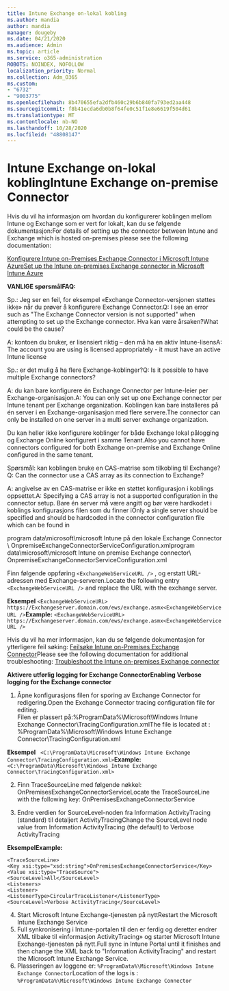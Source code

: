 ```yaml
---
title: Intune Exchange on-lokal kobling
ms.author: mandia
author: mandia
manager: dougeby
ms.date: 04/21/2020
ms.audience: Admin
ms.topic: article
ms.service: o365-administration
ROBOTS: NOINDEX, NOFOLLOW
localization_priority: Normal
ms.collection: Adm_O365
ms.custom:
- "6732"
- "9003775"
ms.openlocfilehash: 8b470655efa2dfb460c29b6b840fa793ed2aa448
ms.sourcegitcommit: f8b41ecda6db0b8f64fe0c51f1e8e6619f504d61
ms.translationtype: MT
ms.contentlocale: nb-NO
ms.lasthandoff: 10/28/2020
ms.locfileid: "48808147"
---
```

# <a name="intune-exchange-on-premise-connector"></a><span data-ttu-id="94086-102">Intune Exchange on-lokal kobling</span><span class="sxs-lookup"><span data-stu-id="94086-102">Intune Exchange on-premise Connector</span></span>

<span data-ttu-id="94086-103">Hvis du vil ha informasjon om hvordan du konfigurerer koblingen mellom Intune og Exchange som er vert for lokalt, kan du se følgende dokumentasjon:</span><span class="sxs-lookup"><span data-stu-id="94086-103">For details of setting up the connector between Intune and Exchange which is hosted on-premises please see the following documentation:</span></span>

[<span data-ttu-id="94086-104">Konfigurere Intune on-Premises Exchange Connector i Microsoft Intune Azure</span><span class="sxs-lookup"><span data-stu-id="94086-104">Set up the Intune on-premises Exchange connector in Microsoft Intune Azure</span></span>](https://docs.microsoft.com/intune/exchange-connector-install)

<span data-ttu-id="94086-105">**VANLIGE spørsmål**</span><span class="sxs-lookup"><span data-stu-id="94086-105">**FAQ:**</span></span>

<span data-ttu-id="94086-106">Sp.: Jeg ser en feil, for eksempel «Exchange Connector-versjonen støttes ikke» når du prøver å konfigurere Exchange Connector.</span><span class="sxs-lookup"><span data-stu-id="94086-106">Q: I see an error such as "The Exchange Connector version is not supported" when attempting to set up the Exchange connector.</span></span> <span data-ttu-id="94086-107">Hva kan være årsaken?</span><span class="sxs-lookup"><span data-stu-id="94086-107">What could be the cause?</span></span>

<span data-ttu-id="94086-108">A: kontoen du bruker, er lisensiert riktig – den må ha en aktiv Intune-lisens</span><span class="sxs-lookup"><span data-stu-id="94086-108">A: The account you are using is licensed appropriately - it must have an active Intune license</span></span>

<span data-ttu-id="94086-109">Sp.: er det mulig å ha flere Exchange-koblinger?</span><span class="sxs-lookup"><span data-stu-id="94086-109">Q: Is it possible to have multiple Exchange connectors?</span></span>

<span data-ttu-id="94086-110">A: du kan bare konfigurere én Exchange Connector per Intune-leier per Exchange-organisasjon.</span><span class="sxs-lookup"><span data-stu-id="94086-110">A: You can only set up one Exchange connector per Intune tenant per Exchange organization.</span></span> <span data-ttu-id="94086-111">Koblingen kan bare installeres på én server i en Exchange-organisasjon med flere servere.</span><span class="sxs-lookup"><span data-stu-id="94086-111">The connector can only be installed on one server in a multi server exchange organization.</span></span>

<span data-ttu-id="94086-112">Du kan heller ikke konfigurere koblinger for både Exchange lokal pålogging og Exchange Online konfigurert i samme Tenant.</span><span class="sxs-lookup"><span data-stu-id="94086-112">Also you cannot have connectors configured for both Exchange on-premise and Exchange Online configured in the same tenant.</span></span>

<span data-ttu-id="94086-113">Spørsmål: kan koblingen bruke en CAS-matrise som tilkobling til Exchange?</span><span class="sxs-lookup"><span data-stu-id="94086-113">Q: Can the connector use a CAS array as its connection to Exchange?</span></span>

<span data-ttu-id="94086-114">A: angivelse av en CAS-matrise er ikke en støttet konfigurasjon i koblings oppsettet.</span><span class="sxs-lookup"><span data-stu-id="94086-114">A: Specifying a CAS array is not a supported configuration in the connector setup.</span></span> <span data-ttu-id="94086-115">Bare én server må være angitt og bør være hardkodet i koblings konfigurasjons filen som du finner i</span><span class="sxs-lookup"><span data-stu-id="94086-115">Only a single server should be specified and should be hardcoded in the connector configuration file which can be found in</span></span>

<span data-ttu-id="94086-116">program data\microsoft\microsoft Intune på den lokale Exchange Connector \ OnpremiseExchangeConnectorServiceConfiguration.xml</span><span class="sxs-lookup"><span data-stu-id="94086-116">program data\microsoft\microsoft Intune on premise Exchange connector\ OnpremiseExchangeConnectorServiceConfiguration.xml</span></span>

<span data-ttu-id="94086-117">Finn følgende oppføring ```<ExchangeWebServiceURL />``` , og erstatt URL-adressen med Exchange-serveren.</span><span class="sxs-lookup"><span data-stu-id="94086-117">Locate the following entry ```<ExchangeWebServiceURL />``` and replace the URL with the exchange server.</span></span>

<span data-ttu-id="94086-118">**Eksempel**
```<ExchangeWebServiceURL> https://Exchangeserver.domain.com/ews/exchange.asmx<ExchangeWebServiceURL />```</span><span class="sxs-lookup"><span data-stu-id="94086-118">**Example:**
```<ExchangeWebServiceURL> https://Exchangeserver.domain.com/ews/exchange.asmx<ExchangeWebServiceURL />```</span></span>

<span data-ttu-id="94086-119">Hvis du vil ha mer informasjon, kan du se følgende dokumentasjon for ytterligere feil søking: [Feilsøke Intune on-Premises Exchange Connector](https://support.microsoft.com/help/4471887/troubleshooting-exchange-connector-in-microsoft-intune)</span><span class="sxs-lookup"><span data-stu-id="94086-119">Please see the following documentation for additional troubleshooting: [Troubleshoot the Intune on-premises Exchange connector](https://support.microsoft.com/help/4471887/troubleshooting-exchange-connector-in-microsoft-intune)</span></span>

<span data-ttu-id="94086-120">**Aktivere utførlig logging for Exchange Connector**</span><span class="sxs-lookup"><span data-stu-id="94086-120">**Enabling Verbose logging for the Exchange connector**</span></span>

1. <span data-ttu-id="94086-121">Åpne konfigurasjons filen for sporing av Exchange Connector for redigering.</span><span class="sxs-lookup"><span data-stu-id="94086-121">Open the Exchange Connector tracing configuration file for editing.</span></span>  
<span data-ttu-id="94086-122">Filen er plassert på:%ProgramData%\Microsoft\Windows Intune Exchange Connector\TracingConfiguration.xml</span><span class="sxs-lookup"><span data-stu-id="94086-122">The file is located at : %ProgramData%\Microsoft\Windows Intune Exchange Connector\TracingConfiguration.xml</span></span>  

<span data-ttu-id="94086-123">**Eksempel**
``` <C:\ProgramData\Microsoft\Windows Intune Exchange Connector\TracingConfiguration.xml>```</span><span class="sxs-lookup"><span data-stu-id="94086-123">**Example:**
``` <C:\ProgramData\Microsoft\Windows Intune Exchange Connector\TracingConfiguration.xml>```</span></span>
  
2. <span data-ttu-id="94086-124">Finn TraceSourceLine med følgende nøkkel: OnPremisesExchangeConnectorService</span><span class="sxs-lookup"><span data-stu-id="94086-124">Locate the TraceSourceLine with the following key: OnPremisesExchangeConnectorService</span></span>  
  
3. <span data-ttu-id="94086-125">Endre verdien for SourceLevel-noden fra Information ActivityTracing (standard) til detaljert ActivityTracing</span><span class="sxs-lookup"><span data-stu-id="94086-125">Change the SourceLevel node value from Information ActivityTracing (the default) to Verbose ActivityTracing</span></span>  

<span data-ttu-id="94086-126">**Eksempel**</span><span class="sxs-lookup"><span data-stu-id="94086-126">**Example:**</span></span>
```
<TraceSourceLine>  
<Key xsi:type="xsd:string">OnPremisesExchangeConnectorService</Key>  
<Value xsi:type="TraceSource">  
<SourceLevel>All</SourceLevel>  
<Listeners>  
<Listener>  
<ListenerType>CircularTraceListener</ListenerType>
<SourceLevel>Verbose ActivityTracing</SourceLevel>
```
4. <span data-ttu-id="94086-127">Start Microsoft Intune Exchange-tjenesten på nytt</span><span class="sxs-lookup"><span data-stu-id="94086-127">Restart the Microsoft Intune Exchange Service</span></span>  
5. <span data-ttu-id="94086-128">Full synkronisering i Intune-portalen til den er ferdig og deretter endrer XML tilbake til «informasjon ActivityTracing» og starter Microsoft Intune Exchange-tjenesten på nytt.</span><span class="sxs-lookup"><span data-stu-id="94086-128">Full sync in Intune Portal until it finishes and then change the XML back to "Information ActivityTracing" and restart the Microsoft Intune Exchange Service.</span></span>  
6. <span data-ttu-id="94086-129">Plasseringen av loggene er: `%ProgramData%\Microsoft\Windows Intune Exchange Connector`</span><span class="sxs-lookup"><span data-stu-id="94086-129">Location of the logs is : `%ProgramData%\Microsoft\Windows Intune Exchange Connector`</span></span>